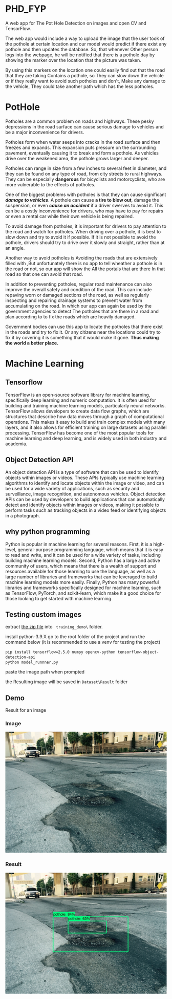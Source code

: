 # PHD_FYP
A web app for The Pot Hole Detection on images and open CV and TensorFlow.

The web app would include a way to upload the image that the user took of the pothole at certain location and our model would predict if there exist any pothole  and then updates the database. So, that whenever Other person logs into the webpage, he will be notified that there is a pothole day by showing the marker over the location that the picture was taken.

By using this markers on the location one could easily find out that the road that they are taking Contains a pothole, so They can slow down the vehicle or if they really want to avoid such potholes and don't, Make any damage to the vehicle, They could take another path which has the less potholes. 

# PotHole
Potholes are a common problem on roads and highways. These pesky depressions in the road surface can cause serious damage to vehicles and be a major inconvenience for drivers.

Potholes form when water seeps into cracks in the road surface and then freezes and expands. This expansion puts pressure on the surrounding pavement, eventually causing it to break and form a pothole. As vehicles drive over the weakened area, the pothole grows larger and deeper.

Potholes can range in size from a few inches to several feet in diameter, and they can be found on any type of road, from city streets to rural highways. They can be especially **dangerous** for bicyclists and motorcyclists, who are more vulnerable to the effects of potholes.

One of the biggest problems with potholes is that they can cause significant ***damage to vehicles***. A pothole can cause **a tire to blow out**, damage the suspension, or even ***cause an accident*** if a driver swerves to avoid it. This can be a costly inconvenience for drivers, who may have to pay for repairs or even a rental car while their own vehicle is being repaired.

To avoid damage from potholes, it is important for drivers to pay attention to the road and watch for potholes. When driving over a pothole, it is best to slow down and try to avoid it if possible. If it is not possible to avoid the pothole, drivers should try to drive over it slowly and straight, rather than at an angle.

Another way to avoid potholes is Avoiding the roads that are extensively filled with ,But unfortunately there is no app to tell wheather a pothole is in the road or not, so our app will show the All the portals that are there In that road so that one can avoid that road.

In addition to preventing potholes, regular road maintenance can also improve the overall safety and condition of the road. This can include repaving worn or damaged sections of the road, as well as regularly inspecting and repairing drainage systems to prevent water from accumulating on the road.
In which our app can again be used by the government agencies to detect The potholes that are there in a road and plan according to to fix the roads which are heavily damaged.
 
Government bodies can use this app to locate the potholes that there exist in the roads and try to fix it. Or any citizens near the locations could try to fix it by covering it is something that it would make it gone. **Thus making the world a better place.**


# Machine Learning

## Tensorflow
TensorFlow is an open-source software library for machine learning, specifically deep learning and numeric computation. It is often used for building and training machine learning models, particularly neural networks. TensorFlow allows developers to create data flow graphs, which are structures that describe how data moves through a graph of computational operations. This makes it easy to build and train complex models with many layers, and it also allows for efficient training on large datasets using parallel processing. TensorFlow has become one of the most popular tools for machine learning and deep learning, and is widely used in both industry and academia.
## Object Detection API
An object detection API is a type of software that can be used to identify objects within images or videos. These APIs typically use machine learning algorithms to identify and locate objects within the image or video, and can be used for a wide variety of applications, such as security and surveillance, image recognition, and autonomous vehicles. Object detection APIs can be used by developers to build applications that can automatically detect and identify objects within images or videos, making it possible to perform tasks such as tracking objects in a video feed or identifying objects in a photograph.
## why python programming
Python is popular in machine learning for several reasons. First, it is a high-level, general-purpose programming language, which means that it is easy to read and write, and it can be used for a wide variety of tasks, including building machine learning models. Second, Python has a large and active community of users, which means that there is a wealth of support and resources available for those learning to use the language, as well as a large number of libraries and frameworks that can be leveraged to build machine learning models more easily. Finally, Python has many powerful libraries and frameworks specifically designed for machine learning, such as TensorFlow, PyTorch, and scikit-learn, which make it a good choice for those looking to get started with machine learning.

## Testing custom images

extract [the zip file](https://1drv.ms/u/s!AhCzSwMWU4mgjWGoSiiHpkaqP8YB?e=vfD9JB) into ` training_demo\` folder.

install python-3.9.X 
go to the root folder of the project and run the command below (it is recommended to use a venv for testing the project)

```
pip install tensorflow=2.5.0 numpy opencv-python tensorflow-object-detection-api
python model_runnner.py
```

paste the image path when prompted

the Resulting image will be saved in ` Dataset\Result ` folder

## Demo

Result for an image
### Image 

![Original](https://github.com/Mahanth-Maha/PHD_FYP/blob/main/Dataset/train/potholes/img00000.JPEG)

### Result

![detected](https://github.com/Mahanth-Maha/PHD_FYP/blob/main/Dataset/Result/res_img00000.JPEG)
